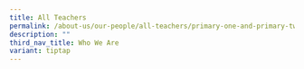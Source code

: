 ```yaml
---
title: All Teachers
permalink: /about-us/our-people/all-teachers/primary-one-and-primary-two/
description: ""
third_nav_title: Who We Are
variant: tiptap
---
```

